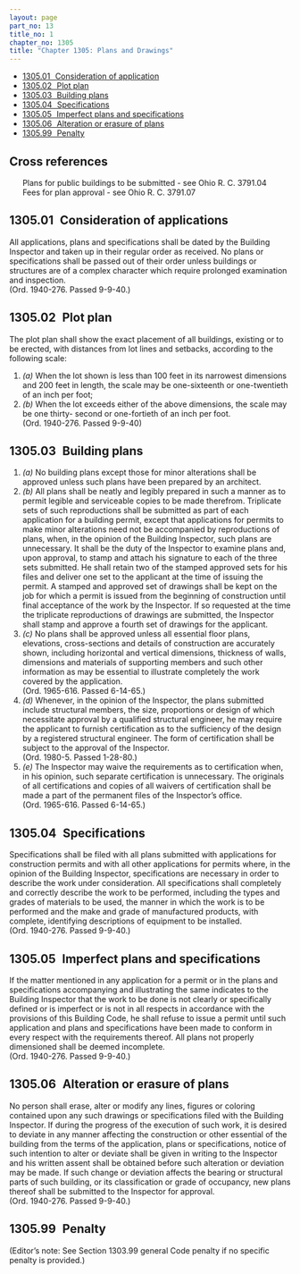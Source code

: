 ```yaml
---
layout: page
part_no: 13
title_no: 1
chapter_no: 1305
title: "Chapter 1305: Plans and Drawings"
---
```


* [1305.01   Consideration of application](#130501-consideration-of-application)
* [1305.02   Plot plan](#130502-plot-plan)
* [1305.03   Building plans](#130503-building-plans)
* [1305.04   Specifications](#130504-specifications)
* [1305.05   Imperfect plans and specifications](#130505-imperfect-plans-and-specifications)
* [1305.06   Alteration or erasure of plans](#130506-alteration-or-erasure-of-plans)
* [1305.99   Penalty](#130599-penalty)

## Cross references

      Plans for public buildings to be submitted - see Ohio R. C. 3791.04
      Fees for plan approval - see Ohio R. C. 3791.07

## 1305.01   Consideration of applications

All applications, plans and specifications shall be dated by the Building
Inspector and taken up in their regular order as received. No plans or
specifications shall be passed out of their order unless buildings or
structures are of a complex character which require prolonged examination and
inspection.  
(Ord. 1940-276. Passed 9-9-40.)

## 1305.02   Plot plan

The plot plan shall show the exact placement of all buildings, existing or
to be erected, with distances from lot lines and setbacks, according to the
following scale:

1. _(a)_ When the lot shown is less than 100 feet in its narrowest dimensions
and 200 feet in length, the scale may be one-sixteenth or one-twentieth of an
inch per foot;
2. _(b)_ When the lot exceeds either of the above dimensions, the scale may be
one thirty- second or one-fortieth of an inch per foot.  
(Ord. 1940-276. Passed 9-9-40)

## 1305.03   Building plans

1. _(a)_ No building plans except those for minor alterations shall be approved
unless such plans have been prepared by an architect.
2. _(b)_ All plans shall be neatly and legibly prepared in such a manner as to
permit legible and serviceable copies to be made therefrom. Triplicate sets of
such reproductions shall be submitted as part of each application for a
building permit, except that applications for permits to make minor alterations
need not be accompanied by reproductions of plans, when, in the opinion of the
Building Inspector, such plans are unnecessary. It shall be the duty of the
Inspector to examine plans and, upon approval, to stamp and attach his
signature to each of the three sets submitted. He shall retain two of the
stamped approved sets for his files and deliver one set to the applicant at the
time of issuing the permit. A stamped and approved set of drawings shall be
kept on the job for which a permit is issued from the beginning of construction
until final acceptance of the work by the Inspector. If so requested at the
time the triplicate reproductions of drawings are submitted, the Inspector
shall stamp and approve a fourth set of drawings for the applicant.
3. _(c)_ No plans shall be approved unless all essential floor plans,
elevations, cross-sections and details of construction are accurately shown,
including horizontal and vertical dimensions, thickness of walls, dimensions
and materials of supporting members and such other information as may be
essential to illustrate completely the work covered by the application.  
(Ord. 1965-616. Passed 6-14-65.)
4. _(d)_ Whenever, in the opinion of the Inspector, the plans submitted include
structural members, the size, proportions or design of which necessitate
approval by a qualified structural engineer, he may require the applicant to
furnish certification as to the sufficiency of the design by a registered
structural engineer. The form of certification shall be subject to the approval
of the Inspector.  
(Ord. 1980-5. Passed 1-28-80.)
5. _(e)_ The Inspector may waive the requirements as to certification when, in
his opinion, such separate certification is unnecessary. The originals of all
certifications and copies of all waivers of certification shall be made a part
of the permanent files of the Inspector’s office.  
(Ord. 1965-616. Passed 6-14-65.)

## 1305.04   Specifications

Specifications shall be filed with all plans submitted with applications for
construction permits and with all other applications for permits where, in the
opinion of the Building Inspector, specifications are necessary in order to
describe the work under consideration. All specifications shall completely and
correctly describe the work to be performed, including the types and grades of
materials to be used, the manner in which the work is to be performed and the
make and grade of manufactured products, with complete, identifying
descriptions of equipment to be installed.  
(Ord. 1940-276. Passed 9-9-40.)

## 1305.05   Imperfect plans and specifications

If the matter mentioned in any application for a permit or in the plans and
specifications accompanying and illustrating the same indicates to the Building
Inspector that the work to be done is not clearly or specifically defined or is
imperfect or is not in all respects in accordance with the provisions of this
Building Code, he shall refuse to issue a permit until such application and
plans and specifications have been made to conform in every respect with the
requirements thereof. All plans not properly dimensioned shall be deemed
incomplete.  
(Ord. 1940-276. Passed 9-9-40.)

## 1305.06   Alteration or erasure of plans

No person shall erase, alter or modify any lines, figures or coloring
contained upon any such drawings or specifications filed with the Building
Inspector. If during the progress of the execution of such work, it is desired
to deviate in any manner affecting the construction or other essential of the
building from the terms of the application, plans or specifications, notice of
such intention to alter or deviate shall be given in writing to the Inspector
and his written assent shall be obtained before such alteration or deviation
may be made. If such change or deviation affects the bearing or structural
parts of such building, or its classification or grade of occupancy, new plans
thereof shall be submitted to the Inspector for approval.  
(Ord. 1940-276. Passed 9-9-40.)

## 1305.99   Penalty

(Editor’s note: See Section 1303.99 general Code penalty if no specific penalty is provided.)
